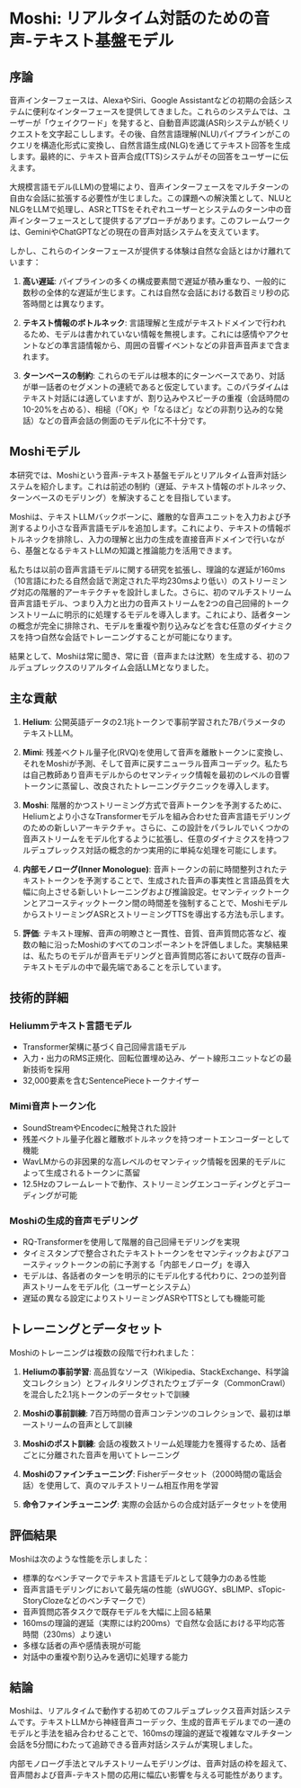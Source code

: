 # Moshi: リアルタイム対話のための音声-テキスト基盤モデル

## 序論

音声インターフェースは、AlexaやSiri、Google Assistantなどの初期の会話システムに便利なインターフェースを提供してきました。これらのシステムでは、ユーザーが「ウェイクワード」を発すると、自動音声認識(ASR)システムが続くリクエストを文字起こしします。その後、自然言語理解(NLU)パイプラインがこのクエリを構造化形式に変換し、自然言語生成(NLG)を通じてテキスト回答を生成します。最終的に、テキスト音声合成(TTS)システムがその回答をユーザーに伝えます。

大規模言語モデル(LLM)の登場により、音声インターフェースをマルチターンの自由な会話に拡張する必要性が生じました。この課題への解決策として、NLUとNLGをLLMで処理し、ASRとTTSをそれぞれユーザーとシステムのターン中の音声インターフェースとして提供するアプローチがあります。このフレームワークは、GeminiやChatGPTなどの現在の音声対話システムを支えています。

しかし、これらのインターフェースが提供する体験は自然な会話とはかけ離れています：

1. **高い遅延**: パイプラインの多くの構成要素間で遅延が積み重なり、一般的に数秒の全体的な遅延が生じます。これは自然な会話における数百ミリ秒の応答時間とは異なります。

2. **テキスト情報のボトルネック**: 言語理解と生成がテキストドメインで行われるため、モデルは書かれていない情報を無視します。これには感情やアクセントなどの準言語情報から、周囲の音響イベントなどの非音声音声まで含まれます。

3. **ターンベースの制約**: これらのモデルは根本的にターンベースであり、対話が単一話者のセグメントの連続であると仮定しています。このパラダイムはテキスト対話には適していますが、割り込みやスピーチの重複（会話時間の10-20%を占める）、相槌（「OK」や「なるほど」などの非割り込み的な発話）などの音声会話の側面のモデル化に不十分です。

## Moshiモデル

本研究では、Moshiという音声-テキスト基盤モデルとリアルタイム音声対話システムを紹介します。これは前述の制約（遅延、テキスト情報のボトルネック、ターンベースのモデリング）を解決することを目指しています。

Moshiは、テキストLLMバックボーンに、離散的な音声ユニットを入力および予測するより小さな音声言語モデルを追加します。これにより、テキストの情報ボトルネックを排除し、入力の理解と出力の生成を直接音声ドメインで行いながら、基盤となるテキストLLMの知識と推論能力を活用できます。

私たちは以前の音声言語モデルに関する研究を拡張し、理論的な遅延が160ms（10言語にわたる自然会話で測定された平均230msより低い）のストリーミング対応の階層的アーキテクチャを設計しました。さらに、初のマルチストリーム音声言語モデル、つまり入力と出力の音声ストリームを2つの自己回帰的トークンストリームに明示的に処理するモデルを導入します。これにより、話者ターンの概念が完全に排除され、モデルを重複や割り込みなどを含む任意のダイナミクスを持つ自然な会話でトレーニングすることが可能になります。

結果として、Moshiは常に聞き、常に音（音声または沈黙）を生成する、初のフルデュプレックスのリアルタイム会話LLMとなりました。

## 主な貢献

1. **Helium**: 公開英語データの2.1兆トークンで事前学習された7BパラメータのテキストLLM。

2. **Mimi**: 残差ベクトル量子化(RVQ)を使用して音声を離散トークンに変換し、それをMoshiが予測、そして音声に戻すニューラル音声コーデック。私たちは自己教師あり音声モデルからのセマンティック情報を最初のレベルの音響トークンに蒸留し、改良されたトレーニングテクニックを導入します。

3. **Moshi**: 階層的かつストリーミング方式で音声トークンを予測するために、Heliumとより小さなTransformerモデルを組み合わせた音声言語モデリングのための新しいアーキテクチャ。さらに、この設計をパラレルでいくつかの音声ストリームをモデル化するように拡張し、任意のダイナミクスを持つフルデュプレックス対話の概念的かつ実用的に単純な処理を可能にします。

4. **内部モノローグ(Inner Monologue)**: 音声トークンの前に時間整列されたテキストトークンを予測することで、生成された音声の事実性と言語品質を大幅に向上させる新しいトレーニングおよび推論設定。セマンティックトークンとアコースティックトークン間の時間差を強制することで、MoshiモデルからストリーミングASRとストリーミングTTSを導出する方法も示します。

5. **評価**: テキスト理解、音声の明瞭さと一貫性、音質、音声質問応答など、複数の軸に沿ったMoshiのすべてのコンポーネントを評価しました。実験結果は、私たちのモデルが音声モデリングと音声質問応答において既存の音声-テキストモデルの中で最先端であることを示しています。

## 技術的詳細

### Heliummテキスト言語モデル
- Transformer架構に基づく自己回帰言語モデル
- 入力・出力のRMS正規化、回転位置埋め込み、ゲート線形ユニットなどの最新技術を採用
- 32,000要素を含むSentencePieceトークナイザー

### Mimi音声トークン化
- SoundStreamやEncodecに触発された設計
- 残差ベクトル量子化器と離散ボトルネックを持つオートエンコーダーとして機能
- WavLMからの非因果的な高レベルのセマンティック情報を因果的モデルによって生成されるトークンに蒸留
- 12.5Hzのフレームレートで動作、ストリーミングエンコーディングとデコーディングが可能

### Moshiの生成的音声モデリング
- RQ-Transformerを使用して階層的自己回帰モデリングを実現
- タイミスタンプで整合されたテキストトークンをセマンティックおよびアコースティックトークンの前に予測する「内部モノローグ」を導入
- モデルは、各話者のターンを明示的にモデル化する代わりに、2つの並列音声ストリームをモデル化（ユーザーとシステム）
- 遅延の異なる設定によりストリーミングASRやTTSとしても機能可能

## トレーニングとデータセット

Moshiのトレーニングは複数の段階で行われました：

1. **Heliumの事前学習**: 高品質なソース（Wikipedia、StackExchange、科学論文コレクション）とフィルタリングされたウェブデータ（CommonCrawl）を混合した2.1兆トークンのデータセットで訓練

2. **Moshiの事前訓練**: 7百万時間の音声コンテンツのコレクションで、最初は単一ストリームの音声として訓練

3. **Moshiのポスト訓練**: 会話の複数ストリーム処理能力を獲得するため、話者ごとに分離された音声を用いてトレーニング

4. **Moshiのファインチューニング**: Fisherデータセット（2000時間の電話会話）を使用して、真のマルチストリーム相互作用を学習

5. **命令ファインチューニング**: 実際の会話からの合成対話データセットを使用

## 評価結果

Moshiは次のような性能を示しました：

- 標準的なベンチマークでテキスト言語モデルとして競争力のある性能
- 音声言語モデリングにおいて最先端の性能（sWUGGY、sBLIMP、sTopic-StoryClozeなどのベンチマークで）
- 音声質問応答タスクで既存モデルを大幅に上回る結果
- 160msの理論的遅延（実際には約200ms）で自然な会話における平均応答時間（230ms）より速い
- 多様な話者の声や感情表現が可能
- 対話中の重複や割り込みを適切に処理する能力

## 結論

Moshiは、リアルタイムで動作する初めてのフルデュプレックス音声対話システムです。テキストLLMから神経音声コーデック、生成的音声モデルまでの一連のモデルと手法を組み合わせることで、160msの理論的遅延で複雑なマルチターン会話を5分間にわたって追跡できる音声対話システムが実現しました。

内部モノローグ手法とマルチストリームモデリングは、音声対話の枠を超えて、音声間および音声-テキスト間の応用に幅広い影響を与える可能性があります。
